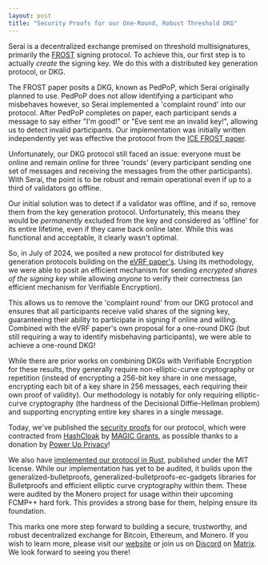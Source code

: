 ```yaml
---
layout: post
title: "Security Proofs for our One-Round, Robust Threshold DKG"
---
```


Serai is a decentralized exchange premised on threshold multisignatures,
primarily the [FROST](https://eprint.iacr.org/2020/852) signing protocol. To
achieve this, our first step is to actually _create_ the signing key. We do
this with a distributed key generation protocol, or DKG.

The FROST paper posits a DKG, known as PedPoP, which Serai originally planned
to use. PedPoP does not allow identifying a participant who misbehaves however,
so Serai implemented a 'complaint round' into our protocol. After PedPoP
completes on paper, each participant sends a message to say either "I'm good!"
or "Eve sent me an invalid key!", allowing us to detect invalid participants.
Our implementation was initially written independently yet was effective the
protocol from the [ICE FROST paper](https://eprint.iacr.org/2021/1658).

Unfortunately, our DKG protocol still faced an issue: everyone must be online
and remain online for three 'rounds' (every participant sending one set of
messages and receiving the messages from the other participants). With Serai,
the point is to be robust and remain operational even if up to a third of
validators go offline.

Our initial solution was to detect if a validator was offline, and if so,
remove them from the key generation protocol. Unfortunately, this means they
would be _permanently_ excluded from the key and considered as 'offline' for
its entire lifetime, even if they came back online later. While this was
functional and acceptable, it clearly wasn't optimal.

So, in July of 2024, we posited a new protocol for distributed key generation
protocols building on the [eVRF paper's](https://eprint.iacr.org/2024/397).
Using its methodology, we were able to posit an efficient mechanism for sending
_encrypted shares of the signing key_ while allowing _anyone_ to verify their
correctness (an efficient mechanism for Verifiable Encryption).

This allows us to remove the 'complaint round' from our DKG protocol and
ensures that all participants receive valid shares of the signing key,
guaranteeing their ability to participate in signing if online and willing.
Combined with the eVRF paper's own proposal for a one-round DKG (but still
requiring a way to identify misbehaving participants), we were able to achieve
a one-round DKG!

While there are prior works on combining DKGs with Verifiable Encryption for
these results, they generally require non-elliptic-curve cryptography or
repetition (instead of encrypting a 256-bit key share in one message,
encrypting each bit of a key share in 256 messages, each requiring their own
proof of validity). Our methodology is notably for only requiring
elliptic-curve cryptography (the hardness of the Decisional Diffie-Hellman
problem) and supporting encrypting entire key shares in a single message.

Today, we've published the
[security proofs](
  https://github.com/serai-dex/serai/tree/next/audits/crypto/dkg/evrf
) for our protocol, which were contracted from
[HashCloak](https://hashcloak.com/) by
[MAGIC Grants](https://magicgrants.org/), as possible thanks to a donation by
[Power Up Privacy](https://powerupprivacy.com/)!

We also have
[implemented our protocol in Rust](
  https://github.com/serai-dex/serai/tree/next/crypto/dkg/evrf
), published under the MIT license. While our implementation has yet to be
audited, it builds upon the generalized-bulletproofs,
generalized-bulletproofs-ec-gadgets libraries for Bulletproofs and efficient
elliptic curve cryptography within them. These were audited by the Monero
project for usage within their upcoming FCMP++ hard fork. This provides a
strong base for them, helping ensure its foundation.

This marks one more step forward to building a secure, trustworthy, and robust
decentralized exchange for Bitcoin, Ethereum, and Monero. If you wish to learn
more, please visit our [website](https://serai.exchange) or join us on
[Discord](https://discord.gg/mpEUtJR3vz) on
[Matrix](https://matrix.to/#/#serai:matrix.org). We look forward to seeing you
there!
